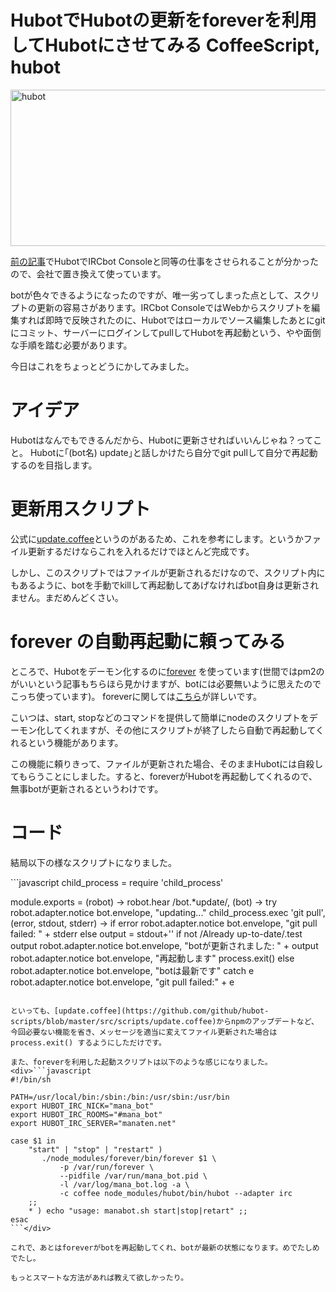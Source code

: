 HubotでHubotの更新をforeverを利用してHubotにさせてみる
CoffeeScript, hubot
=====
<a href="http://manaten.net/wp-content/uploads/2013/07/hubot.png"><img src="http://manaten.net/wp-content/uploads/2013/07/hubot.png" alt="hubot" width="540" height="250" class="aligncenter size-full wp-image-551" /></a>


[前の記事](http://manaten.net/archives/548)でHubotでIRCbot Consoleと同等の仕事をさせられることが分かったので、会社で置き換えて使っています。

botが色々できるようになったのですが、唯一劣ってしまった点として、スクリプトの更新の容易さがあります。IRCbot ConsoleではWebからスクリプトを編集すれば即時で反映されたのに、Hubotではローカルでソース編集したあとにgitにコミット、サーバーにログインしてpullしてHubotを再起動という、やや面倒な手順を踏む必要があります。

今日はこれをちょっとどうにかしてみました。

<!--more-->

# アイデア
Hubotはなんでもできるんだから、Hubotに更新させればいいんじゃね？ってこと。
Hubotに｢(bot名) update｣と話しかけたら自分でgit pullして自分で再起動するのを目指します。

# 更新用スクリプト
公式に[update.coffee](https://github.com/github/hubot-scripts/blob/master/src/scripts/update.coffee)というのがあるため、これを参考にします。というかファイル更新するだけならこれを入れるだけでほとんど完成です。

しかし、このスクリプトではファイルが更新されるだけなので、スクリプト内にもあるように、botを手動でkillして再起動してあげなければbot自身は更新されません。まだめんどくさい。

# forever の自動再起動に頼ってみる
ところで、Hubotをデーモン化するのに[forever](https://github.com/nodejitsu/forever) を使っています(世間ではpm2のがいいという記事もちらほら見かけますが、botには必要無いように思えたのでこっち使っています)。
foreverに関しては[こちら](http://onlineconsultant.jp/pukiwiki/?node.js%20node.js%E3%82%B9%E3%82%AF%E3%83%AA%E3%83%97%E3%83%88%E3%82%92forever%E3%81%A7%E3%83%87%E3%83%BC%E3%83%A2%E3%83%B3%E5%8C%96%E3%81%99%E3%82%8B)が詳しいです。

こいつは、start, stopなどのコマンドを提供して簡単にnodeのスクリプトをデーモン化してくれますが、その他にスクリプトが終了したら自動で再起動してくれるという機能があります。

この機能に頼りきって、ファイルが更新された場合、そのままHubotには自殺してもらうことにしました。すると、foreverがHubotを再起動してくれるので、無事botが更新されるというわけです。

# コード
結局以下の様なスクリプトになりました。
<div>```javascript
child_process = require 'child_process'

module.exports = (robot) ->
  robot.hear /bot.*update/, (bot) ->
    try
      robot.adapter.notice bot.envelope, "updating..."
      child_process.exec 'git pull', (error, stdout, stderr) ->
        if error
          robot.adapter.notice bot.envelope, "git pull failed: " + stderr
        else
          output = stdout+''
          if not /Already up\-to\-date/.test output
            robot.adapter.notice bot.envelope, "botが更新されました: " + output
            robot.adapter.notice bot.envelope, "再起動します"
            process.exit()
          else
            robot.adapter.notice bot.envelope, "botは最新です"
    catch e
      robot.adapter.notice bot.envelope, "git pull failed:" + e
```</div>

といっても、[update.coffee](https://github.com/github/hubot-scripts/blob/master/src/scripts/update.coffee)からnpmのアップデートなど、今回必要ない機能を省き、メッセージを適当に変えてファイル更新された場合は process.exit() するようにしただけです。

また、foreverを利用した起動スクリプトは以下のような感じになりました。
<div>```javascript
#!/bin/sh

PATH=/usr/local/bin:/sbin:/bin:/usr/sbin:/usr/bin
export HUBOT_IRC_NICK="mana_bot"
export HUBOT_IRC_ROOMS="#mana_bot"
export HUBOT_IRC_SERVER="manaten.net"

case $1 in
    "start" | "stop" | "restart" )
       ./node_modules/forever/bin/forever $1 \
           -p /var/run/forever \
           --pidfile /var/run/mana_bot.pid \
           -l /var/log/mana_bot.log -a \
           -c coffee node_modules/hubot/bin/hubot --adapter irc
    ;;
    * ) echo "usage: manabot.sh start|stop|retart" ;;
esac
```</div>

これで、あとはforeverがbotを再起動してくれ、botが最新の状態になります。めでたしめでたし。

もっとスマートな方法があれば教えて欲しかったり。
